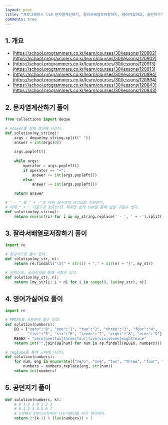 ```yaml
---
layout: post
title: "프로그래머스 lv0 문자열계산하기, 잘라서배열로저장하기, 영어가싫어요, 공던지기"
comments: true
---
```

## 1. 개요
- [https://school.programmers.co.kr/learn/courses/30/lessons/120902](https://school.programmers.co.kr/learn/courses/30/lessons/120902)
- [https://school.programmers.co.kr/learn/courses/30/lessons/120913](https://school.programmers.co.kr/learn/courses/30/lessons/120913)
- [https://school.programmers.co.kr/learn/courses/30/lessons/120894](https://school.programmers.co.kr/learn/courses/30/lessons/120894)
- [https://school.programmers.co.kr/learn/courses/30/lessons/120843](https://school.programmers.co.kr/learn/courses/30/lessons/120843)

## 2. 문자열계산하기 풀이
```python
from collections import deque

# answer를 정해 갱신해 나간다.
def solution(my_string):
    args = deque(my_string.split(" "))
    answer = int(args[0])
    
    args.popleft()
    
    while args:
        operator = args.popleft()
        if operator == "+":
            answer += int(args.popleft())
        else:
            answer -= int(args.popleft())

    return answer

# " - " 를 " + -"로 바꿔 음수와의 덧셈으로 전환한다.
# 이제 " + " 기준으로 split() 해주면 쉽게 sum을 통해 답을 구할수 있다.
def solution(my_string):
    return sum(int(i) for i in my_string.replace(' - ', ' + -').split(' + '))
```

## 3. 잘라서배열로저장하기 풀이
```python
import re

# 정규식으로 풀수 있다.
def solution(my_str, n):
    return re.findall("\S{" + str(1) + "," + str(n) + "}", my_str)

# 인덱싱과, 슬라이싱을 통해 구할수 있다.
def solution(my_str, n):
    return [my_str[i: i + n] for i in range(0, len(my_str), n)]
```


## 4. 영어가싫어요 풀이
```python
import re

# REGEX를 사용하여 풀수 있다.
def solution(numbers):
    DB = {"zero":"0", "one":"1", "two":"2", "three":"3", "four":"4", 
          "five":"5", "six":"6", "seven":"7", "eight":"8", "nine":"9"}
    REGEX = "zero|one|two|three|four|five|six|seven|eight|nine"
    return int("".join(DB[num] for num in re.findall(REGEX, numbers)))

# replace를 통해 교체해 나간다.
def solution(numbers):
    for num, eng in enumerate(["zero", "one", "two", "three", "four", "five", "six", "seven", "eight", "nine"]):
        numbers = numbers.replace(eng, str(num))
    return int(numbers)
```

## 5. 공던지기 풀이
```python
def solution(numbers, k):
    # 0 1 2 3 0 1 2 3
    # 0 1 2 3 4 5 6 7
    # 1씩빼서 0부터시작하면 나누기연산을 하기 편리하다.
    return 2*(k-1) % (len(numbers)) + 1
```
